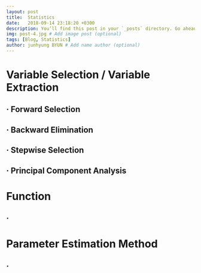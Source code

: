 ```yaml
---
layout: post
title:  Statistics
date:   2018-09-14 23:18:20 +0300
description: You’ll find this post in your `_posts` directory. Go ahead and edit it and re-build the site to see your changes. # Add post description (optional)
img: post-4.jpg # Add image post (optional)
tags: [Blog, Statistics]
author: junhyung BYUN # Add name author (optional)
---
```

# Variable Selection / Variable Extraction
## · Forward Selection
## · Backward Elimination
## · Stepwise Selection
## · Principal Component Analysis

# Function
## · 

# Parameter Estimation Method
## · 
